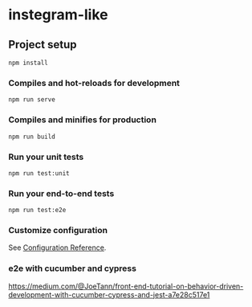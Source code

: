 # instegram-like

## Project setup
```
npm install
```

### Compiles and hot-reloads for development
```
npm run serve
```

### Compiles and minifies for production
```
npm run build
```

### Run your unit tests
```
npm run test:unit
```

### Run your end-to-end tests
```
npm run test:e2e
```

### Customize configuration
See [Configuration Reference](https://cli.vuejs.org/config/).

### e2e with cucumber and cypress
https://medium.com/@JoeTann/front-end-tutorial-on-behavior-driven-development-with-cucumber-cypress-and-jest-a7e28c517e1
